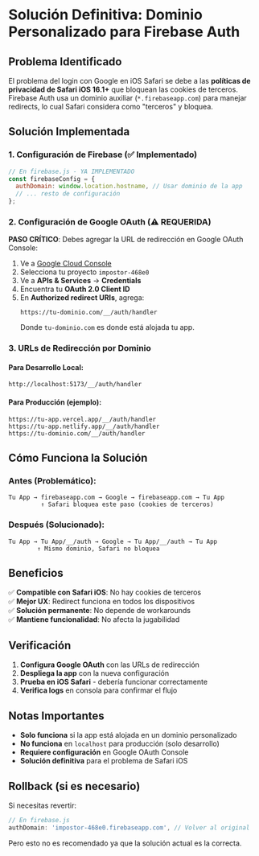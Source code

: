 # Solución Definitiva: Dominio Personalizado para Firebase Auth

## Problema Identificado

El problema del login con Google en iOS Safari se debe a las **políticas de privacidad de Safari iOS 16.1+** que bloquean las cookies de terceros. Firebase Auth usa un dominio auxiliar (`*.firebaseapp.com`) para manejar redirects, lo cual Safari considera como "terceros" y bloquea.

## Solución Implementada

### 1. Configuración de Firebase (✅ Implementado)

```javascript
// En firebase.js - YA IMPLEMENTADO
const firebaseConfig = {
  authDomain: window.location.hostname, // Usar dominio de la app
  // ... resto de configuración
};
```

### 2. Configuración de Google OAuth (⚠️ REQUERIDA)

**PASO CRÍTICO**: Debes agregar la URL de redirección en Google OAuth Console:

1. Ve a [Google Cloud Console](https://console.cloud.google.com/)
2. Selecciona tu proyecto `impostor-468e0`
3. Ve a **APIs & Services** → **Credentials**
4. Encuentra tu **OAuth 2.0 Client ID**
5. En **Authorized redirect URIs**, agrega:
   ```
   https://tu-dominio.com/__/auth/handler
   ```
   Donde `tu-dominio.com` es donde está alojada tu app.

### 3. URLs de Redirección por Dominio

#### Para Desarrollo Local:
```
http://localhost:5173/__/auth/handler
```

#### Para Producción (ejemplo):
```
https://tu-app.vercel.app/__/auth/handler
https://tu-app.netlify.app/__/auth/handler
https://tu-dominio.com/__/auth/handler
```

## Cómo Funciona la Solución

### Antes (Problemático):
```
Tu App → firebaseapp.com → Google → firebaseapp.com → Tu App
         ↑ Safari bloquea este paso (cookies de terceros)
```

### Después (Solucionado):
```
Tu App → Tu App/__/auth → Google → Tu App/__/auth → Tu App
        ↑ Mismo dominio, Safari no bloquea
```

## Beneficios

✅ **Compatible con Safari iOS**: No hay cookies de terceros  
✅ **Mejor UX**: Redirect funciona en todos los dispositivos  
✅ **Solución permanente**: No depende de workarounds  
✅ **Mantiene funcionalidad**: No afecta la jugabilidad  

## Verificación

1. **Configura Google OAuth** con las URLs de redirección
2. **Despliega la app** con la nueva configuración
3. **Prueba en iOS Safari** - debería funcionar correctamente
4. **Verifica logs** en consola para confirmar el flujo

## Notas Importantes

- **Solo funciona** si la app está alojada en un dominio personalizado
- **No funciona** en `localhost` para producción (solo desarrollo)
- **Requiere configuración** en Google OAuth Console
- **Solución definitiva** para el problema de Safari iOS

## Rollback (si es necesario)

Si necesitas revertir:

```javascript
// En firebase.js
authDomain: 'impostor-468e0.firebaseapp.com', // Volver al original
```

Pero esto no es recomendado ya que la solución actual es la correcta.
